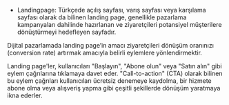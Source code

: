 
- Landingpage: Türkçede açılış sayfası, varış sayfası veya karşılama sayfası olarak da bilinen landing page, genellikle pazarlama kampanyaları dahilinde hazırlanan ve ziyaretçileri potansiyel müşterilere dönüştürmeyi hedefleyen sayfadır.


Dijital pazarlamada landing page’in amacı ziyaretçileri dönüşüm oranınızı (conversion rate) artırmak amacıyla belirli eylemlere yönlendirmektir.


Landing page'ler, kullanıcıları "Başlayın", "Abone olun" veya "Satın alın" gibi eylem çağrılarına tıklamaya davet eder. "Call-to-action" (CTA) olarak bilinen bu eylem çağrıları kullanıcıları ücretsiz denemeye kaydolma, bir hizmete abone olma veya alışveriş yapma gibi çeşitli şekillerde dönüşüm yaratmaya ikna ederler.